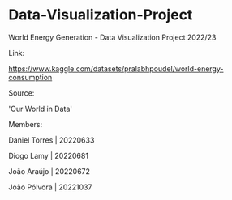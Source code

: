 # Data-Visualization-Project
World Energy Generation - Data Visualization Project 2022/23

Link: 

https://www.kaggle.com/datasets/pralabhpoudel/world-energy-consumption

Source:

'Our World in Data'

Members:

Daniel Torres | 20220633

Diogo Lamy | 20220681

João Araújo | 20220672

João Pólvora | 20221037
